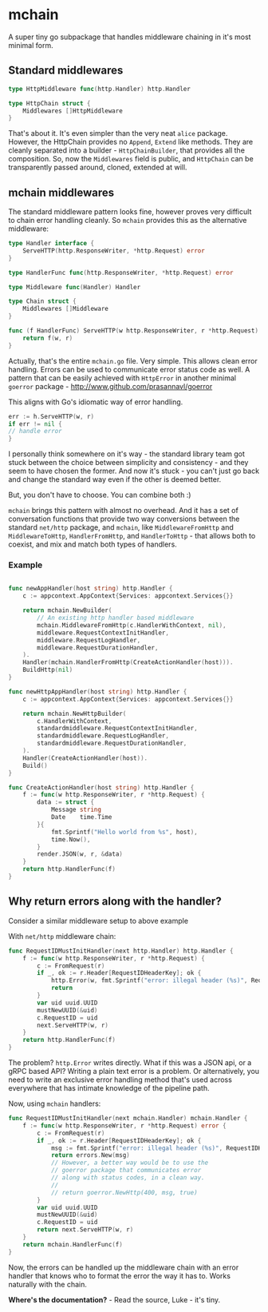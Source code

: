 # mchain

A super tiny go subpackage that handles middleware chaining in it's most minimal form. 

## Standard middlewares

```go
type HttpMiddleware func(http.Handler) http.Handler

type HttpChain struct {
	Middlewares []HttpMiddleware
}
```

That's about it. It's even simpler than the very neat `alice` package. However, the HttpChain provides no `Append`, `Extend` like methods. They are cleanly separated into a builder - `HttpChainBuilder`, that provides all the composition. So, now the `Middlewares` field is public, and `HttpChain` can be transparently passed around, cloned, extended at will.

## mchain middlewares

The standard middleware pattern looks fine, however proves very difficult to chain error handling cleanly. So `mchain` provides this as the alternative middleware:

```go
type Handler interface {
	ServeHTTP(http.ResponseWriter, *http.Request) error
}

type HandlerFunc func(http.ResponseWriter, *http.Request) error

type Middleware func(Handler) Handler

type Chain struct {
	Middlewares []Middleware
}

func (f HandlerFunc) ServeHTTP(w http.ResponseWriter, r *http.Request) error {
	return f(w, r)
}
```

Actually, that's the entire `mchain.go` file. Very simple. This allows clean error handling. Errors can be used to communicate error status code as well. A pattern that can be easily achieved with `HttpError` in another minimal `goerror` package - http://www.github.com/prasannavl/goerror

This aligns with Go's idiomatic way of error handling.

```go
err := h.ServeHTTP(w, r)
if err != nil {
// handle error
}
```

I personally think somewhere on it's way - the standard library team got stuck between the choice between simplicity and consistency - and they seem to have chosen the former. And now it's stuck - you can't just go back and change the standard way even if the other is deemed better.

But, you don't have to choose. You can combine both :)

`mchain` brings this pattern with almost no overhead. And it has a set of conversation functions that provide two way conversions between the standard `net/http` package, and `mchain`, like `MiddlewareFromHttp` and `MiddlewareToHttp`, `HandlerFromHttp`, and `HandlerToHttp` - that allows both to coexist, and mix and match both types of handlers.

### Example

```go

func newAppHandler(host string) http.Handler {
	c := appcontext.AppContext{Services: appcontext.Services{}}

	return mchain.NewBuilder(
		// An existing http handler based middleware
		mchain.MiddlewareFromHttp(c.HandlerWithContext, nil),
		middleware.RequestContextInitHandler,
		middleware.RequestLogHandler,
		middleware.RequestDurationHandler,
	).
	Handler(mchain.HandlerFromHttp(CreateActionHandler(host))).
	BuildHttp(nil)
}

func newHttpAppHandler(host string) http.Handler {
	c := appcontext.AppContext{Services: appcontext.Services{}}

	return mchain.NewHttpBuilder(
		c.HandlerWithContext,
		standardmiddleware.RequestContextInitHandler,
		standardmiddleware.RequestLogHandler,
		standardmiddleware.RequestDurationHandler,
	).
	Handler(CreateActionHandler(host)).
	Build()
}

func CreateActionHandler(host string) http.Handler {
	f := func(w http.ResponseWriter, r *http.Request) {
		data := struct {
			Message string
			Date    time.Time
		}{
			fmt.Sprintf("Hello world from %s", host),
			time.Now(),
		}
		render.JSON(w, r, &data)
	}
	return http.HandlerFunc(f)
}

```

## Why return errors along with the handler?

Consider a similar middleware setup to above example

With `net/http` middleware chain:

```go
func RequestIDMustInitHandler(next http.Handler) http.Handler {
	f := func(w http.ResponseWriter, r *http.Request) {
		c := FromRequest(r)
		if _, ok := r.Header[RequestIDHeaderKey]; ok {
			http.Error(w, fmt.Sprintf("error: illegal header (%s)", RequestIDHeaderKey), 400)
			return
		}
		var uid uuid.UUID
		mustNewUUID(&uid)
		c.RequestID = uid
		next.ServeHTTP(w, r)
	}
	return http.HandlerFunc(f)
}
```

The problem? `http.Error` writes directly. What if this was a JSON api, or a gRPC based API? Writing a plain text error is a problem. Or alternatively, you need to write an exclusive error handling method that's used across everywhere that has intimate knowledge of the pipeline path.

Now, using `mchain` handlers:

```go
func RequestIDMustInitHandler(next mchain.Handler) mchain.Handler {
	f := func(w http.ResponseWriter, r *http.Request) error {
		c := FromRequest(r)
		if _, ok := r.Header[RequestIDHeaderKey]; ok {
			msg := fmt.Sprintf("error: illegal header (%s)", RequestIDHeaderKey)
			return errors.New(msg)
			// However, a better way would be to use the
			// goerror package that communicates error
			// along with status codes, in a clean way.
			//
			// return goerror.NewHttp(400, msg, true)
		}
		var uid uuid.UUID
		mustNewUUID(&uid)
		c.RequestID = uid
		return next.ServeHTTP(w, r)
	}
	return mchain.HandlerFunc(f)
}
```

Now, the errors can be handled up the middleware chain with an error handler that knows who to format the error the way it has to. Works naturally with the chain.

**Where's the documentation?** - Read the source, Luke - it's tiny.
